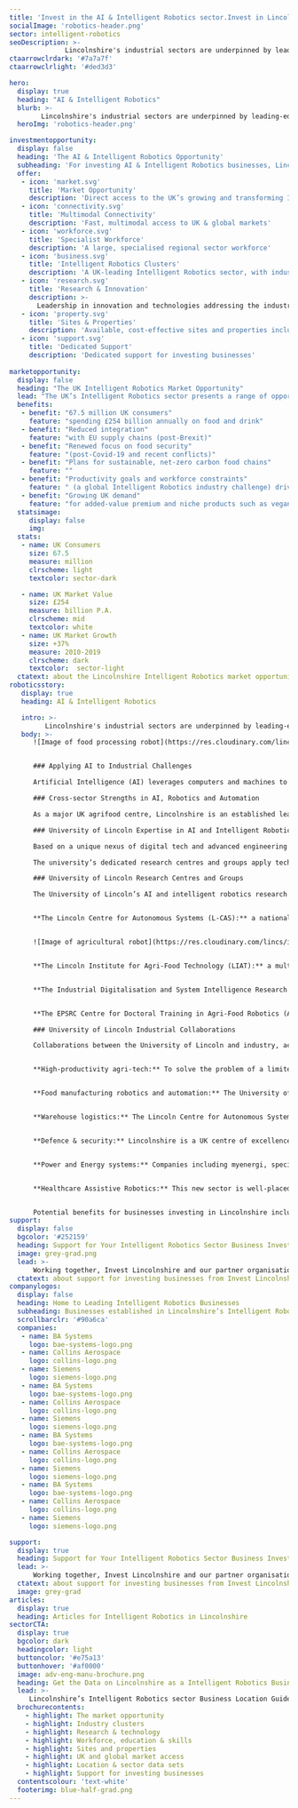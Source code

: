 ```yaml
---
title: 'Invest in the AI & Intelligent Robotics sector.Invest in Lincolnshire'
socialImage: 'robotics-header.png'
sector: intelligent-robotics
seoDescription: >-
              Lincolnshire's industrial sectors are underpinned by leading-edge regional capabilities in AI and intelligent robotics, enabling companies investing here to transform business efficiency, productivity and sustainability through digitalisation and automation.
ctaarrowclrdark: '#7a7a7f'             
ctaarrowclrlight: '#ded3d3'             

hero:
  display: true
  heading: "AI & Intelligent Robotics"
  blurb: >-
        Lincolnshire's industrial sectors are underpinned by leading-edge regional capabilities in AI and intelligent robotics, enabling companies investing here to transform business efficiency, productivity and sustainability through digitalisation and automation.
  heroImg: 'robotics-header.png'

investmentopportunity:
  display: false
  heading: 'The AI & Intelligent Robotics Opportunity'
  subheading: 'For investing AI & Intelligent Robotics businesses, Lincolnshire offers:'
  offer:
   - icon: 'market.svg'
     title: 'Market Opportunity'
     description: 'Direct access to the UK’s growing and transforming Intelligent Robotics market' 
   - icon: 'connectivity.svg'
     title: 'Multimodal Connectivity'
     description: 'Fast, multimodal access to UK & global markets'
   - icon: 'workforce.svg'
     title: 'Specialist Workforce'
     description: 'A large, specialised regional sector workforce'           
   - icon: 'business.svg'
     title: 'Intelligent Robotics Clusters'
     description: 'A UK-leading Intelligent Robotics sector, with industry clusters across the food value chain'
   - icon: 'research.svg'
     title: 'Research & Innovation'
     description: >-
       Leadership in innovation and technologies addressing the industry's key challenges: improving productivity, sustainability and supply chain resilience
   - icon: 'property.svg'
     title: 'Sites & Properties'
     description: 'Available, cost-effective sites and properties including Food Enterprise Zones'
   - icon: 'support.svg'
     title: 'Dedicated Support'
     description: 'Dedicated support for investing businesses'    
             
marketopportunity:
  display: false
  heading: "The UK Intelligent Robotics Market Opportunity"
  lead: "The UK’s Intelligent Robotics sector presents a range of opportunities for business investment, growth and reshoring. Key drivers include:"
  benefits:
   - benefit: "67.5 million UK consumers"
     feature: "spending £254 billion annually on food and drink"
   - benefit: "Reduced integration"
     feature: "with EU supply chains (post-Brexit)"
   - benefit: "Renewed focus on food security"
     feature: "(post-Covid-19 and recent conflicts)"
   - benefit: "Plans for sustainable, net-zero carbon food chains"
     feature: ""
   - benefit: "Productivity goals and workforce constraints"
     feature: " (a global Intelligent Robotics industry challenge) driving demand for new technologies"
   - benefit: "Growing UK demand"
     feature: "for added-value premium and niche products such as vegan, organic, more nutritious and ‘free-from’ foods" 
  statsimage:
     display: false
     img: 
  stats: 
   - name: UK Consumers
     size: 67.5
     measure: million
     clrscheme: light
     textcolor: sector-dark

   - name: UK Market Value
     size: £254
     measure: billion P.A.
     clrscheme: mid
     textcolor: white
   - name: UK Market Growth
     size: +37%
     measure: 2010-2019
     clrscheme: dark
     textcolor:  sector-light     
  ctatext: about the Lincolnshire Intelligent Robotics market opportunity
roboticsstory:
   display: true
   heading: AI & Intelligent Robotics

   intro: >-
         Lincolnshire's industrial sectors are underpinned by leading-edge regional capabilities in AI and intelligent robotics, enabling companies investing here to transform business efficiency, productivity and sustainability through digitalisation and automation.
   body: >-
      ![Image of food processing robot](https://res.cloudinary.com/lincs/image/upload/w_600/robotics-2.jpg)


      ### Applying AI to Industrial Challenges

      Artificial Intelligence (AI) leverages computers and machines to mimic human problem-solving and decision-making capabilities (IBM). Through intelligent robotics, AI is applied to business challenges in the physical world. Lincolnshire's leadership in both AI and intelligent robotics has its roots in a fortuitous combination of regional industries with similar needs, including food production, manufacturing and distribution; defence and security; energy and power systems; process industries; and logistics. Each of these sectors has a requirement for digitalisation and automation solutions - to deliver improved performance, productivity and sustainability, or to address labour constraints.

      ### Cross-sector Strengths in AI, Robotics and Automation

      As a major UK agrifood centre, Lincolnshire is an established leader in agri-tech robotics, with automation expertise extending from agriculture into food manufacturing, warehousing and logistics. Based on a historic and ongoing RAF presence, Lincolnshire has emerged as the ‘UK’s ISTAR hub’, with advanced digital, IT and electronics businesses supporting the military. Lincolnshire’s wider industrial base includes advanced engineering, energy and power systems companies applying Industry 4.0 technologies to digitalise and automate their operations. Supported by collaborations between regional businesses and academia, these industrial strengths have helped to establish Lincolnshire as a leading centre for AI, intelligent robotics, and Industry 4.0 research and innovation.

      ### University of Lincoln Expertise in AI and Intelligent Robotics

      Based on a unique nexus of digital tech and advanced engineering knowledge and expertise, and through wide-ranging industrial collaborations, the University of Lincoln has emerged as a UK centre of excellence for cross-sector AI, intelligent robotics and Industry 4.0 R&D.

      The university’s dedicated research centres and groups apply technologies including AI, machine learning, big data analytics, sensors, and robotics and automation to transform business and supply chain productivity, efficiency and sustainability, and to enable advanced product development.

      ### University of Lincoln Research Centres and Groups

      The University of Lincoln’s AI and intelligent robotics research centres and groups include:


      **The Lincoln Centre for Autonomous Systems (L-CAS):** a nationally recognised, cross-disciplinary centre for robotics research, bringing together academics and companies from sectors including agrifood, agri-tech, logistics, nuclear, space and healthcare.


      ![Image of agricultural robot](https://res.cloudinary.com/lincs/image/upload/w_600/robotics-1.jpg)


      **The Lincoln Institute for Agri-Food Technology (LIAT):** a multi-disciplinary, sector-leading centre of expertise in AI, robotics, engineering, crop science, environmental sustainability, food manufacturing, product development and supply chains. Robotics and automation projects include robotic phenotyping, collaborative robots in the food industry, selective harvesting and weeding robots, novel sensing systems, and real time data analysis for crop care.


      **The Industrial Digitalisation and System Intelligence Research Group:** developing and testing innovative solutions focused on industrial AI, robotics and automated systems, communications, networks and embedded systems, through strong collaborations with international research partners and end users in the automotive, aerospace, space, energy, telecommunication, IT, agrifood and healthcare sectors.


      **The EPSRC Centre for Doctoral Training in Agri-Food Robotics (AgriFoRwArdS):** a collaboration between the universities of Lincoln, Cambridge and East Anglia focused on robotics within the agricultural sector. The Centre provides fully funded opportunities for students to undertake MSc and PhD study, to become the next leaders in the agrifood robotics community.

      ### University of Lincoln Industrial Collaborations

      Collaborations between the University of Lincoln and industry, across established and new sectors, have included:


      **High-productivity agri-tech:** To solve the problem of a limited labour force, the agri-tech sector has developed intelligent robots to plant, weed and harvest crops. Companies including Thorvald have benefitted from close collaboration with the University of Lincoln on R&D including access to open-source robotics software.


      **Food manufacturing robotics and automation:** The University of Lincoln’s National Centre for Food Manufacturing works closely with the food manufacturing sector to improve productivity, traceability and sustainability throughout the supply chain.


      **Warehouse logistics:** The Lincoln Centre for Autonomous Systems (L-CAS) has collaborated with companies including Hikrobot to automate warehouse processes, bringing improved accuracy, productivity and traceability.


      **Defence & security:** Lincolnshire is a UK centre of excellence for defence and security technologies. Industry and academia have collaborated closely in areas including ISTAR, AI and robotics, including RCVs for hostile environments.


      **Power and Energy systems:** Companies including myenergi, specialising in the optimisation and automation of power and energy systems, have collaborated with the University of Lincoln to develop safe, sustainable, cost efficient solutions.


      **Healthcare Assistive Robotics:** This new sector is well-placed to benefit from Lincolnshire’s transferable expertise in AI and intelligent robotics, with established collaborations between businesses and academia in the rapidly growing fields of digital healthcare and assistive robotics.


      Potential benefits for businesses investing in Lincolnshire include access to leading-edge transferable research, knowledge and expertise; access to testbed facilities; well-established routes to collaboration; a wide range of experienced potential supply chain partners; and access to government investment.                  
support:
  display: false
  bgcolor: '#252159'
  heading: Support for Your Intelligent Robotics Sector Business Investment
  image: grey-grad.png
  lead: >-
      Working together, Invest Lincolnshire and our partner organisations, including local authorities, education providers and businesses, provide dedicated support to ensure a ‘soft landing’ for companies locating and investing in Lincolnshire.
  ctatext: about support for investing businesses from Invest Lincolnshire
companylogos:
  display: false
  heading: Home to Leading Intelligent Robotics Businesses
  subheading: Businesses established in Lincolnshire’s Intelligent Robotics sector include
  scrollbarclr: '#90a6ca'
  companies:
   - name: BA Systems
     logo: bae-systems-logo.png
   - name: Collins Aerospace
     logo: collins-logo.png
   - name: Siemens
     logo: siemens-logo.png
   - name: BA Systems
     logo: bae-systems-logo.png
   - name: Collins Aerospace
     logo: collins-logo.png
   - name: Siemens
     logo: siemens-logo.png
   - name: BA Systems
     logo: bae-systems-logo.png
   - name: Collins Aerospace
     logo: collins-logo.png
   - name: Siemens
     logo: siemens-logo.png
   - name: BA Systems
     logo: bae-systems-logo.png
   - name: Collins Aerospace
     logo: collins-logo.png
   - name: Siemens
     logo: siemens-logo.png 

support:
  display: true
  heading: Support for Your Intelligent Robotics Sector Business Investment
  lead: >-
      Working together, Invest Lincolnshire and our partner organisations, including local authorities, education providers and businesses, provide dedicated support to ensure a ‘soft landing’ for companies locating and investing in Lincolnshire.
  ctatext: about support for investing businesses from Invest Lincolnshire
  image: grey-grad
articles:
  display: true
  heading: Articles for Intelligent Robotics in Lincolnshire
sectorCTA:
  display: true
  bgcolor: dark
  headingcolor: light
  buttoncolor: '#e75a13'
  buttonhover: '#af0000'
  image: adv-eng-manu-brochure.png
  heading: Get the Data on Lincolnshire as a Intelligent Robotics Business Location
  lead: >-
     Lincolnshire’s Intelligent Robotics sector Business Location Guide provides essential information and data for companies researching and evaluation Lincolnshire as a potential investment location, including:                                       
  brochurecontents:
    - highlight: The market opportunity
    - highlight: Industry clusters
    - highlight: Research & technology
    - highlight: Workforce, education & skills
    - highlight: Sites and properties
    - highlight: UK and global market access
    - highlight: Location & sector data sets
    - highlight: Support for investing businesses
  contentscolour: 'text-white'
  footerimg: blue-half-grad.png 
---
```


